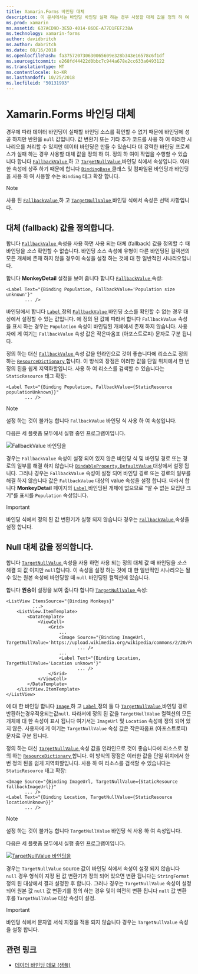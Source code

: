 ```yaml
---
title: Xamarin.Forms 바인딩 대체
description: 이 문서에서는 바인딩 바인딩 실패 하는 경우 사용할 대체 값을 정의 하 여 보다 강력 하 게 하는 방법에 설명 합니다.
ms.prod: xamarin
ms.assetid: 637ACD9D-3E5D-4014-86DE-A77D1FEF238A
ms.technology: xamarin-forms
author: davidbritch
ms.author: dabritch
ms.date: 08/16/2018
ms.openlocfilehash: fa375720730630065609e328b343e16578c6f1df
ms.sourcegitcommit: e268fd44422d0bbc7c944a678e2cc633a0493122
ms.translationtype: MT
ms.contentlocale: ko-KR
ms.lasthandoff: 10/25/2018
ms.locfileid: "50131993"
---
```

# <a name="xamarinforms-binding-fallbacks"></a>Xamarin.Forms 바인딩 대체

경우에 따라 데이터 바인딩이 실패할 바인딩 소스를 확인할 수 없기 때문에 바인딩에 성공 하지만 반환을 `null` 값입니다. 값 변환기 또는 기타 추가 코드를 사용 하 여 이러한 시나리오를 처리할 수 있지만 데이터 바인딩은 만들 수 있습니다 더 강력한 바인딩 프로세스가 실패 하는 경우 사용할 대체 값을 정의 하 여. 정의 하 여이 작업을 수행할 수 있습니다 합니다 [ `FallbackValue` ](xref:Xamarin.Forms.BindingBase.FallbackValue) 하 고 [ `TargetNullValue` ](xref:Xamarin.Forms.BindingBase.TargetNullValue) 바인딩 식에서 속성입니다. 이러한 속성에 상주 하기 때문에 합니다 [ `BindingBase` ](xref:Xamarin.Forms.BindingBase) 클래스 및 컴파일된 바인딩과 바인딩을 사용 하 여 사용할 수는 `Binding` 태그 확장 합니다.

> [!NOTE]
> 사용 된 [ `FallbackValue` ](xref:Xamarin.Forms.BindingBase.FallbackValue) 하 고 [ `TargetNullValue` ](xref:Xamarin.Forms.BindingBase.TargetNullValue) 바인딩 식에서 속성은 선택 사항입니다.

## <a name="defining-a-fallback-value"></a>대체 (fallback) 값을 정의합니다.

합니다 [ `FallbackValue` ](xref:Xamarin.Forms.BindingBase.FallbackValue) 속성을 사용 하면 사용 되는 대체 (fallback) 값을 정의할 수 때 바인딩을 *소스* 확인할 수 없습니다. 바인딩 소스 속성에 유형이 다른 바인딩된 컬렉션의 모든 개체에 존재 하지 않을 경우이 속성을 설정 하는 것에 대 한 일반적인 시나리오입니다.

합니다 **MonkeyDetail** 설정을 보여 줍니다 합니다 [ `FallbackValue` ](xref:Xamarin.Forms.BindingBase.FallbackValue) 속성:

```xaml
<Label Text="{Binding Population, FallbackValue='Population size unknown'}"
       ... />   
```

바인딩에서 합니다 [ `Label` ](xref:Xamarin.Forms.Label) 정의 [ `FallbackValue` ](xref:Xamarin.Forms.BindingBase.FallbackValue) 바인딩 소스를 확인할 수 없는 경우 대상에서 설정할 수 있는 값입니다. 에 정의 된 값에 따라서 합니다 `FallbackValue` 속성을 표시 하는 경우는 `Population` 속성이 바인딩된 개체에서 존재 하지 않습니다. 사용자에 게 여기는 `FallbackValue` 속성 값은 작은따옴표 (아포스트로피) 문자로 구분 됩니다.

정의 하는 대신 [ `FallbackValue` ](xref:Xamarin.Forms.BindingBase.FallbackValue) 속성 값을 인라인으로 것이 좋습니다에 리소스로 정의 하는 [ `ResourceDictionary` ](xref:Xamarin.Forms.ResourceDictionary)합니다. 이 방식의 장점은 이러한 값을 단일 위치에서 한 번 정의 된을 쉽게 지역화할입니다. 사용 하 여 리소스를 검색할 수 있습니다는 `StaticResource` 태그 확장:

```xaml
<Label Text="{Binding Population, FallbackValue={StaticResource populationUnknown}}"
       ... />  
```

> [!NOTE]
> 설정 하는 것이 불가능 합니다 `FallbackValue` 바인딩 식 사용 하 여 속성입니다.

다음은 세 플랫폼 모두에서 실행 중인 프로그램이입니다.

![FallbackValue 바인딩을](binding-fallbacks-images/bindingunavailable-detail-cropped.png "FallbackValue 바인딩")

경우는 `FallbackValue` 속성이 설정 되어 있지 않은 바인딩 식 및 바인딩 경로 또는 경로의 일부를 해결 하지 않습니다 [ `BindableProperty.DefaultValue` ](xref:Xamarin.Forms.BindableProperty.DefaultValue) 대상에서 설정 됩니다. 그러나 경우는 `FallbackValue` 속성이 설정 되어 바인딩 경로 또는 경로의 일부를 해결 하지 않습니다 값은 `FallbackValue` 대상의 value 속성을 설정 합니다. 따라서 합니다 **MonkeyDetail** 페이지의 [ `Label` ](xref:Xamarin.Forms.Label) 바인딩된 개체에 없으므로 "알 수 없는 모집단 크기"를 표시를 `Population` 속성입니다.

> [!IMPORTANT]
> 바인딩 식에서 정의 된 값 변환기가 실행 되지 않습니다 경우는 [ `FallbackValue` ](xref:Xamarin.Forms.BindingBase.FallbackValue) 속성을 설정 합니다.

## <a name="defining-a-null-replacement-value"></a>Null 대체 값을 정의합니다.

합니다 [ `TargetNullValue` ](xref:Xamarin.Forms.BindingBase.TargetNullValue) 속성을 사용 하면 사용 되는 정의 대체 값 때 바인딩을 *소스* 해결 되 값 이지만 `null`합니다. 이 속성을 설정 하는 것에 대 한 일반적인 시나리오는 될 수 있는 원본 속성에 바인딩할 때 `null` 바인딩된 컬렉션에 있습니다.

합니다 **원숭이** 설정을 보여 줍니다 합니다 [ `TargetNullValue` ](xref:Xamarin.Forms.BindingBase.TargetNullValue) 속성:

```xaml
<ListView ItemsSource="{Binding Monkeys}"
          ...>
    <ListView.ItemTemplate>
        <DataTemplate>
            <ViewCell>
                <Grid>
                    ...
                    <Image Source="{Binding ImageUrl, TargetNullValue='https://upload.wikimedia.org/wikipedia/commons/2/20/Point_d_interrogation.jpg'}"
                           ... />
                    ...
                    <Label Text="{Binding Location, TargetNullValue='Location unknown'}"
                           ... />
                </Grid>
            </ViewCell>
        </DataTemplate>
    </ListView.ItemTemplate>
</ListView>
```

에 대 한 바인딩 합니다 [ `Image` ](xref:Xamarin.Forms.Image) 하 고 [ `Label` ](xref:Xamarin.Forms.Label) 정의 둘 다 [ `TargetNullValue` ](xref:Xamarin.Forms.BindingBase.TargetNullValue) 바인딩 경로 반환하는경우적용되는값`null`. 따라서에 정의 된 값을 `TargetNullValue` 컬렉션의 모든 개체에 대 한 속성이 표시 됩니다 여기서는 `ImageUrl` 및 `Location` 속성에 정의 되어 있지 않은. 사용자에 게 여기는 `TargetNullValue` 속성 값은 작은따옴표 (아포스트로피) 문자로 구분 됩니다.

정의 하는 대신 [ `TargetNullValue` ](xref:Xamarin.Forms.BindingBase.TargetNullValue) 속성 값을 인라인으로 것이 좋습니다에 리소스로 정의 하는 [ `ResourceDictionary` ](xref:Xamarin.Forms.ResourceDictionary)합니다. 이 방식의 장점은 이러한 값을 단일 위치에서 한 번 정의 된을 쉽게 지역화할입니다. 사용 하 여 리소스를 검색할 수 있습니다는 `StaticResource` 태그 확장:

```xaml
<Image Source="{Binding ImageUrl, TargetNullValue={StaticResource fallbackImageUrl}}"
       ... />
<Label Text="{Binding Location, TargetNullValue={StaticResource locationUnknown}}"
       ... />
```

> [!NOTE]
> 설정 하는 것이 불가능 합니다 `TargetNullValue` 바인딩 식 사용 하 여 속성입니다.

다음은 세 플랫폼 모두에서 실행 중인 프로그램이입니다.

[![TargetNullValue 바인딩을](binding-fallbacks-images/bindingunavailable-small.png "TargetNullValue 바인딩")](binding-fallbacks-images/bindingunavailable-large.png#lightbox "TargetNullValue 바인딩")

경우는 `TargetNullValue` source 값이 바인딩 식에서 속성이 설정 되지 않습니다 `null` 경우 형식이 지정 된 값 변환기가 정의 되어 있으면 변환 됩니다는 `StringFormat` 정의 된 대상에서 결과 설정한 후 합니다. 그러나 경우는 `TargetNullValue` 속성이 설정 되어 원본 값 `null` 값 변환기를 정의 하는 경우 및이 여전히 변환 됩니다 `null` 값 변환 후를 `TargetNullValue` 대상 속성이 설정.

> [!IMPORTANT]
> 바인딩 식에서 문자열 서식 지정을 적용 되지 않습니다 경우는 `TargetNullValue` 속성을 설정 합니다.

## <a name="related-links"></a>관련 링크

- [데이터 바인딩 데모 (샘플)](https://developer.xamarin.com/samples/xamarin-forms/DataBindingDemos/)
